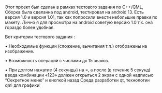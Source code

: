 Этот проект был сделан в рамках тестового задания по C++/QML, Сборка была сделанна под android, 
тестировал на android 13. Есть версия 1.0 и версия 1.01, так как попросили внести небольшие правки по макету.
Лично я для просмотра на android советую версию 1.0 т.к. она гораздо более удобная. 

Вот критерии тестового задания : 

• Необходимые функции (сложение, вычитания т.п.) отображены на изображение.

• Возможность операций с числами до 15 знаков.

• При долгом нажатие (4 секунды) на =, а после (в течение 5 секунд) ввода комбинации «123» должен открыться 2 экран с одной надписью “Секретное меню” и кнопкой назад
Среда разработки qt, технологии qml для графики!
